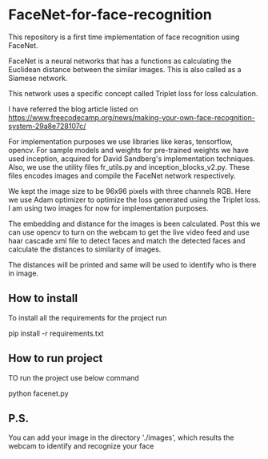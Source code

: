 # FaceNet-for-face-recognition

This repository is a first time implementation of face recognition using FaceNet.

FaceNet is a neural networks that has a functions as calculating the Euclidean distance between the similar images. This is also called as a Siamese network.

This network uses a specific concept called Triplet loss for loss calculation.

I have referred the blog article listed on https://www.freecodecamp.org/news/making-your-own-face-recognition-system-29a8e728107c/

For implementation purposes we use libraries like keras, tensorflow, opencv. For sample models and weights for pre-trained weights we have used inception, acquired for David Sandberg's implementation techniques. Also, we use the utility files fr_utils.py and inception_blocks_v2.py. These files encodes images and compile the FaceNet network respectively.

We kept the image size to be 96x96 pixels with three channels RGB. Here we use Adam optimizer to optimize the loss generated using the Triplet loss. I am using two images for now for implementation purposes.

The embedding and distance for the images is been calculated. Post this we can use opencv to turn on the webcam to get the live video feed and use haar cascade xml file to detect faces and match the detected faces and calculate the distances to similarity of images.

The distances will be printed and same will be used to identify who is there in image.


## How to install
To install all the requirements for the project run

pip install -r requirements.txt


## How to run project

TO run the project use below command

python facenet.py

## P.S.

You can add your image in the directory './images', which results the webcam to identify and recognize your face
